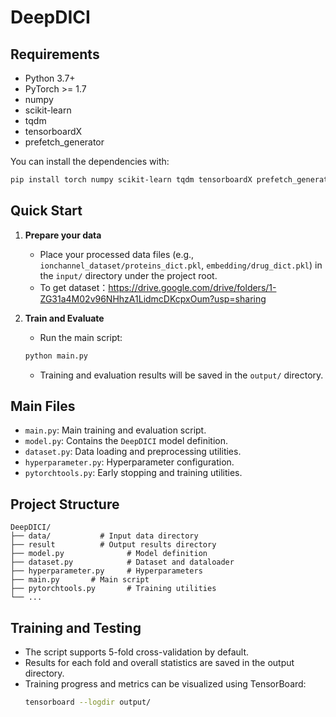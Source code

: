 # DeepDICI

## Requirements
- Python 3.7+
- PyTorch >= 1.7
- numpy
- scikit-learn
- tqdm
- tensorboardX
- prefetch_generator

You can install the dependencies with:
```bash
pip install torch numpy scikit-learn tqdm tensorboardX prefetch_generator
```

## Quick Start
1. **Prepare your data**
   - Place your processed data files (e.g., `ionchannel_dataset/proteins_dict.pkl`, `embedding/drug_dict.pkl`) in the `input/` directory under the project root.
   - To get dataset：https://drive.google.com/drive/folders/1-ZG31a4M02v96NHhzA1LidmcDKcpxOum?usp=sharing

2. **Train and Evaluate**
   - Run the main script:
   ```bash
   python main.py
   ```
   - Training and evaluation results will be saved in the `output/` directory.

## Main Files
- `main.py`: Main training and evaluation script.
- `model.py`: Contains the `DeepDICI` model definition.
- `dataset.py`: Data loading and preprocessing utilities.
- `hyperparameter.py`: Hyperparameter configuration.
- `pytorchtools.py`: Early stopping and training utilities.

## Project Structure
```
DeepDICI/
├── data/           # Input data directory
├── result          # Output results directory
├── model.py              # Model definition
├── dataset.py            # Dataset and dataloader
├── hyperparameter.py     # Hyperparameters
├── main.py       # Main script
├── pytorchtools.py       # Training utilities
└── ...
```

## Training and Testing
- The script supports 5-fold cross-validation by default.
- Results for each fold and overall statistics are saved in the output directory.
- Training progress and metrics can be visualized using TensorBoard:
  ```bash
  tensorboard --logdir output/
  ```
